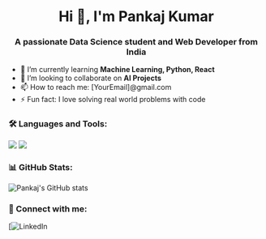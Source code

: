 <h1 align="center">Hi 👋, I'm Pankaj Kumar</h1>
<h3 align="center">A passionate Data Science student and Web Developer from India</h3>

- 🌱 I’m currently learning **Machine Learning, Python, React**
- 👯 I’m looking to collaborate on **AI Projects**
- 📫 How to reach me: [YourEmail]@gmail.com
- ⚡ Fun fact: I love solving real world problems with code

### 🛠️ Languages and Tools:
<img src="https://img.shields.io/badge/Python-3776AB?style=for-the-badge&logo=python&logoColor=white"/> 
<img src="https://img.shields.io/badge/VS%20Code-0078d7?style=for-the-badge&logo=visual-studio-code&logoColor=white"/>

### 📊 GitHub Stats:
![Pankaj's GitHub stats](https://github-readme-stats.vercel.app/api?username=pankaj109&show_icons=true&theme=dark)

### 🔗 Connect with me:
[![LinkedIn](https://www.linkedin.com/in/pankaj-kumar-80b2b331b/)
